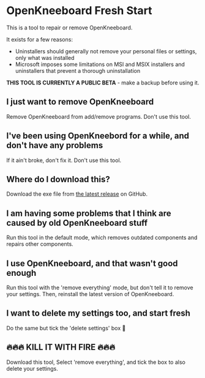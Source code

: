 # OpenKneeboard Fresh Start

This is a tool to repair or remove OpenKneeboard.

It exists for a few reasons:

- Uninstallers should generally not remove your personal files or settings, only what was installed
- Microsoft imposes some limitations on MSI and MSIX installers and uninstallers that prevent a thorough uninstallation

**THIS TOOL IS CURRENTLY A PUBLIC BETA** - make a backup before using it.

## I just want to remove OpenKneeboard

Remove OpenKneeboard from add/remove programs. Don't use this tool.

## I've been using OpenKneebord for a while, and don't have any problems

If it ain't broke, don't fix it. Don't use this tool.

## Where do I download this?

Download the exe file from [the latest release](https://github.com/OpenKneeboard/Fresh-Start/releases/latest) on GitHub.

## I am having some problems that I think are caused by old OpenKneeboard stuff

Run this tool in the default mode, which removes outdated components and repairs other components.

## I use OpenKneeboard, and that wasn't good enough

Run this tool with the 'remove everything' mode, but don't tell it to remove your settings. Then, reinstall the latest version of OpenKneeboard.

## I want to delete my settings too, and start fresh

Do the same but tick the 'delete settings' box 🤷

## 🔥🔥🔥 KILL IT WITH FIRE 🔥🔥🔥

Download this tool, Select 'remove everything', and tick the box to also delete your settings.
